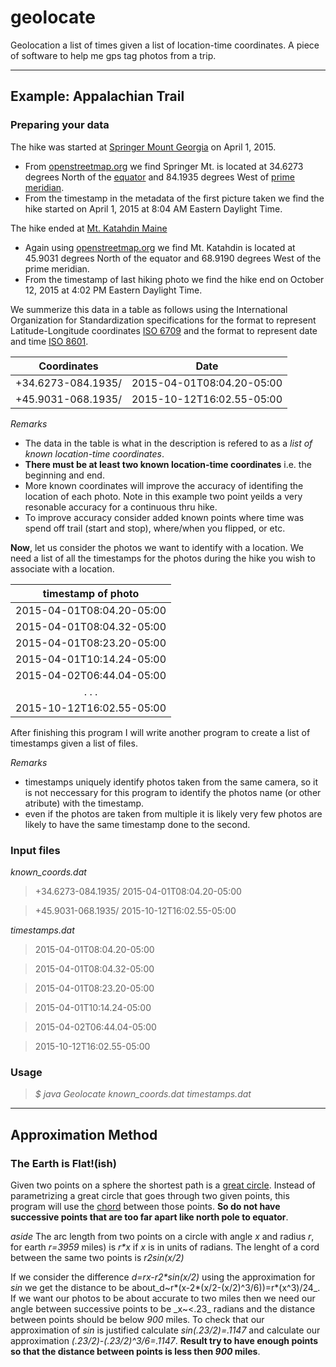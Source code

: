 # geolocate
Geolocation a list of times given a list of location-time coordinates. A piece of software to help me gps tag photos from a trip.

---
## Example: Appalachian Trail
### Preparing your data
The hike was started at [Springer Mount Georgia](http://www.openstreetmap.org/node/358771759) on April 1, 2015.

* From [openstreetmap.org](http://www.openstreetmap.org/#map=3/27.45/-21.62) we find Springer Mt. is located at 34.6273 degrees North of the [equator](https://en.wikipedia.org/wiki/Equator) and 84.1935 degrees West of [prime meridian](https://en.wikipedia.org/wiki/Prime_meridian).
* From the timestamp in the metadata of the first picture taken we find the hike started on April 1, 2015 at 8:04 AM Eastern Daylight Time.

The hike ended at [Mt. Katahdin Maine](http://www.openstreetmap.org/node/358226210)
* Again using [openstreetmap.org](http://www.openstreetmap.org/#map=3/27.45/-21.62) we find Mt. Katahdin is located at 45.9031 degrees North of the equator and 68.9190 degrees West of the prime meridian.
* From the timestamp of last hiking photo we find the hike end on October 12, 2015 at 4:02 PM Eastern Daylight Time.

We summerize this data in a table as follows using the International Organization for Standardization specifications for the format to represent Latitude-Longitude coordinates [ISO 6709](https://www.w3.org/2005/Incubator/geo/Wiki/LatitudeLongitudeAltitude.html) and the format to represent date and time [ISO 8601](https://www.w3.org/TR/NOTE-datetime).

| Coordinates | Date  |
| --- | --- |
| +34.6273-084.1935/ | 2015-04-01T08:04.20-05:00 |
| +45.9031-068.1935/ | 2015-10-12T16:02.55-05:00 |

_Remarks_
* The data in the table is what in the description is refered to as a _list of known location-time coordinates_.
* **There must be at least two known location-time coordinates** i.e. the beginning and end.
* More known coordinates will improve the accuracy of identifing the location of each photo. Note in this example two point yeilds a very resonable accuracy for a continuous thru hike.
* To improve accuracy consider added known points where time was spend off trail (start and stop), where/when you flipped, or etc.

**Now**, let us consider the photos we want to identify with a location.
We need a list of all the timestamps for the photos during the hike you wish to associate with a location.

| timestamp of photo |
|:---:|
| 2015-04-01T08:04.20-05:00 |
| 2015-04-01T08:04.32-05:00 |
| 2015-04-01T08:23.20-05:00 |
| 2015-04-01T10:14.24-05:00 |
| 2015-04-02T06:44.04-05:00 |
| . . . |
| 2015-10-12T16:02.55-05:00 |

After finishing this program I will write another program to create a list of timestamps given a list of files.

_Remarks_
* timestamps uniquely identify photos taken from the same camera, so it is not neccessary for this program to identify the photos name (or other atribute) with the timestamp.
* even if the photos are taken from multiple it is likely very few photos are likely to have the same timestamp done to the second.

### Input files

_known_coords.dat_
> +34.6273-084.1935/ 2015-04-01T08:04.20-05:00

> +45.9031-068.1935/ 2015-10-12T16:02.55-05:00

_timestamps.dat_
> 2015-04-01T08:04.20-05:00

> 2015-04-01T08:04.32-05:00

> 2015-04-01T08:23.20-05:00

> 2015-04-01T10:14.24-05:00

> 2015-04-02T06:44.04-05:00

> 2015-10-12T16:02.55-05:00


### Usage
>_$ java Geolocate known_coords.dat timestamps.dat_

---
## Approximation Method
### The Earth is Flat!(ish)
Given two points on a sphere the shortest path is a [great circle](https://en.wikipedia.org/wiki/Great_circle). Instead of parametrizing a great circle that goes through two given points, this program will use the [chord](https://en.wikipedia.org/wiki/Chord_(geometry)) between those points. **So do not have successive points that are too far apart like north pole to equator**.

_aside_
The arc length from two points on a circle with angle _x_ and radius _r_, for earth _r=3959_ miles) is _r*x_ if _x_ is in units of
radians.
The lenght of a cord between the same two points is _r*2*sin(x/2)_

If we consider the difference _d=r*x-r*2*sin(x/2)_ using the approximation for _sin_ we get the distance to be about_d~r*(x-2*(x/2-(x/2)^3/6))=r*(x^3)/24_. If we want
our photos to be about accurate to two miles then we need our angle between successive points to be
_x~<.23_ radians and the distance between points should be below _900_ miles. To check that our approximation of _sin_ is justified calculate _sin(.23/2)=.1147_ and calculate our approximation _(.23/2)-(.23/2)^3/6=.1147_. **Result try to have enough points so that
the distance between points is less then _900_ miles**.
